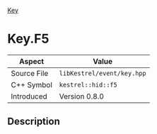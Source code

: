 [Key](index)
# Key.F5
| Aspect | Value |
| --- | --- |
| Source File | `libKestrel/event/key.hpp` |
| C++ Symbol | `kestrel::hid::f5` |
| Introduced | Version 0.8.0 |
## Description


